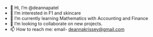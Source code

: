 - 👋 Hi, I’m @deannapatel
- 👀 I’m interested in F1 and skincare
- 🌱 I’m currently learning Mathematics with Accounting and Finance
- 💞️ I’m looking to collaborate on new projects.
- 📫 How to reach me: email- deannakrissey@gmail.com
  

<!---
deannapatel/deannapatel is a ✨ special ✨ repository because its `README.md` (this file) appears on your GitHub profile.
You can click the Preview link to take a look at your changes.
--->
